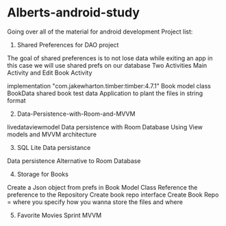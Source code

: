 # Alberts-android-study
Going over all of the material for android development
Project list:

1. Shared Preferences for DAO project

The goal of shared preferences is to not lose data while exiting an app 
in this case we will use shared prefs on our database 
Two Activities
Main Activity and Edit Book Activity

implementation "com.jakewharton.timber:timber:4.7.1"
Book model class
BookData shared book test data
Application to plant the files in string format

2. Data-Persistence-with-Room-and-MVVM

livedataviewmodel Data persistence with Room Database Using View models and MVVM architecture

3. SQL Lite Data persistance

Data persistence Alternative to Room Database

4. Storage for Books

Create a Json object from prefs in Book Model Class
Reference the preference to the Repository 
Create book repo interface
Create Book Repo = where you specify how you wanna store the files and where

5. Favorite Movies Sprint MVVM
